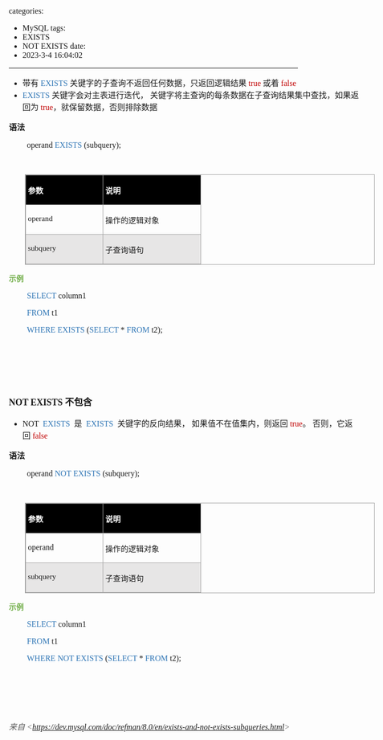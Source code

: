 categories:
- MySQL
tags:
- EXISTS
- NOT EXISTS
date:
- 2023-3-4 16:04:02
---

<body lang=zh-CN style='font-family:"Microsoft YaHei UI";font-size:12.0pt'>
<!--StartFragment-->

<div style='direction:ltr;border-width:100%'>

<div style='direction:ltr;margin-top:0in;margin-left:0in;width:7.2652in'>

<div style='direction:ltr;margin-top:0in;margin-left:0in;width:7.2652in'>

<ul type=disc style='direction:ltr;unicode-bidi:embed;margin-top:0in;
 margin-bottom:0in'>
 <li style='margin-top:0;margin-bottom:0;vertical-align:middle'><span
     style='font-family:"Microsoft YaHei UI";font-size:12.0pt' lang=zh-CN>带有</span><span
     style='font-family:"Comic Sans MS";font-size:12.0pt' lang=en-US> </span><span
     style='font-family:"Comic Sans MS";font-size:12.0pt;color:#2E75B5'
     lang=zh-CN>EXISTS</span><span style='font-family:"Comic Sans MS";
     font-size:12.0pt' lang=en-US> </span><span style='font-family:"Microsoft YaHei UI";
     font-size:12.0pt' lang=zh-CN>关键字的子查询不返回任何数据，只返回逻辑结果</span><span
     style='font-family:"Comic Sans MS";font-size:12.0pt' lang=en-US> </span><span
     style='font-family:"Comic Sans MS";font-size:12.0pt;color:#C00000'
     lang=en-US>true </span><span style='font-family:"Microsoft YaHei UI";
     font-size:12.0pt' lang=zh-CN>或着</span><span style='font-family:"Comic Sans MS";
     font-size:12.0pt' lang=en-US> </span><span style='font-family:"Comic Sans MS";
     font-size:12.0pt;color:#C00000' lang=en-US>false</span></li>
 <li style='margin-top:0;margin-bottom:0;vertical-align:middle'><span
     style='font-family:"Comic Sans MS";font-size:12.0pt;color:#2E75B5'
     lang=en-US>EXISTS </span><span style='font-family:"Microsoft YaHei UI";
     font-size:12.0pt' lang=zh-CN>关键字会对主表进行迭代，</span><span style='font-family:
     "Comic Sans MS";font-size:12.0pt' lang=en-US> </span><span
     style='font-family:"Microsoft YaHei UI";font-size:12.0pt' lang=zh-CN>关键字将主查询的每条数据在子查询结果集中查找，如果返回为</span><span
     style='font-family:"Comic Sans MS";font-size:12.0pt' lang=en-US> </span><span
     style='font-family:"Comic Sans MS";font-size:12.0pt;color:#C00000'
     lang=en-US>true</span><span style='font-family:"Microsoft YaHei UI";
     font-size:12.0pt' lang=zh-CN>，就保留数据，否则排除数据</span></li>
</ul>

<p style='font-family:"Microsoft YaHei UI";font-size:12.0pt'><span
style='font-weight:bold'>语法</span></p>

<p style='margin-left:.375in;font-family:"Comic Sans MS";font-size:
12.0pt'><span lang=zh-CN>operand </span><span style='color:#2E75B5' lang=en-US>EXISTS</span><span
lang=zh-CN> (subquery)</span><span lang=en-US>;</span></p>

<p style='margin-left:.375in;font-family:"Comic Sans MS";font-size:
11.0pt'>&nbsp;</p>

<div style='direction:ltr'>

<table border=1 cellpadding=0 cellspacing=0 valign=top style='direction:ltr;
 border-collapse:collapse;border-style:solid;border-color:#A3A3A3;border-width:
 1pt;margin-left:.3333in' title="" summary="">
 <tr>
  <td style='border-style:solid;border-color:#A3A3A3;border-width:1pt;
  background-color:black;vertical-align:top;width:1.5131in;padding:2.0pt 3.0pt 2.0pt 3.0pt'>
  <p style='font-family:"Microsoft YaHei UI";font-size:11.5pt;
  color:white'><span style='font-weight:bold'>参数</span></p>
  </td>
  <td style='border-style:solid;border-color:#A3A3A3;border-width:1pt;
  background-color:black;vertical-align:top;width:1.9361in;padding:2.0pt 3.0pt 2.0pt 3.0pt'>
  <p style='font-family:"Microsoft YaHei UI";font-size:11.5pt;
  color:white'><span style='font-weight:bold'>说明</span></p>
  </td>
 </tr>
 <tr>
  <td style='border-style:solid;border-color:#A3A3A3;border-width:1pt;
  vertical-align:top;width:1.5131in;padding:2.0pt 3.0pt 2.0pt 3.0pt'>
  <p style='font-family:"Comic Sans MS";font-size:11.5pt'>operand</p>
  </td>
  <td style='border-style:solid;border-color:#A3A3A3;border-width:1pt;
  vertical-align:top;width:1.9361in;padding:2.0pt 3.0pt 2.0pt 3.0pt'>
  <p style='font-family:"Microsoft YaHei UI";font-size:11.5pt'>操作的逻辑对象</p>
  </td>
 </tr>
 <tr>
  <td style='border-style:solid;border-color:#A3A3A3;border-width:1pt;
  background-color:#E7E6E6;vertical-align:top;width:1.5131in;padding:2.0pt 3.0pt 2.0pt 3.0pt'>
  <p style='font-family:"Comic Sans MS";font-size:11.5pt'>subquery</p>
  </td>
  <td style='border-style:solid;border-color:#A3A3A3;border-width:1pt;
  background-color:#E7E6E6;vertical-align:top;width:1.9361in;padding:2.0pt 3.0pt 2.0pt 3.0pt'>
  <p style='font-family:"Microsoft YaHei UI";font-size:11.5pt'>子查询语句</p>
  </td>
 </tr>
</table>

</div>

<p style='font-family:"Microsoft YaHei UI";font-size:11.0pt;
color:#70AD47'><span style='font-weight:bold'>示例</span></p>

<p style='margin-left:.375in;font-family:"Comic Sans MS";font-size:
12.0pt'><span style='color:#2E75B5'>SELECT</span> column1 </p>

<p style='margin-left:.375in;font-family:"Comic Sans MS";font-size:
12.0pt'><span style='color:#2E75B5'>FROM</span> t1 </p>

<p style='margin-left:.375in;font-family:"Comic Sans MS";font-size:
12.0pt'><span style='color:#2E75B5'>WHERE EXISTS</span> (<span
style='color:#2E75B5'>SELECT</span> * <span style='color:#2E75B5'>FROM</span>
t2);</p>

<p style='font-family:"Comic Sans MS";font-size:12.0pt' lang=en-US>&nbsp;</p>

<p style='font-family:"Comic Sans MS";font-size:12.0pt'>&nbsp;</p>

<p style='font-family:"Comic Sans MS";font-size:12.0pt'>&nbsp;</p>

<p style='font-size:13.5pt'><span style='font-weight:bold;
font-family:"Comic Sans MS"' lang=en-US>NOT EXISTS </span><span
style='font-weight:bold;font-family:"Microsoft YaHei UI"' lang=zh-CN>不包含</span></p>

<ul type=disc style='direction:ltr;unicode-bidi:embed;margin-top:0in;
 margin-bottom:0in'>
 <li style='margin-top:0;margin-bottom:0;vertical-align:middle'><span
     style='font-family:"Comic Sans MS";font-size:12.0pt' lang=en-US>NOT </span><span
     style='font-family:"Comic Sans MS";font-size:12.0pt' lang=zh-CN><span
     style='mso-spacerun:yes'> </span></span><span style='font-family:"Comic Sans MS";
     font-size:12.0pt;color:#2E75B5' lang=en-US>EXISTS</span><span
     style='font-family:"Comic Sans MS";font-size:12.0pt' lang=zh-CN> </span><span
     style='font-family:"Comic Sans MS";font-size:12.0pt' lang=en-US><span
     style='mso-spacerun:yes'> </span></span><span style='font-family:"Microsoft YaHei UI";
     font-size:12.0pt' lang=zh-CN>是</span><span style='font-family:"Comic Sans MS";
     font-size:12.0pt' lang=en-US> </span><span style='font-family:"Comic Sans MS";
     font-size:12.0pt' lang=zh-CN><span style='mso-spacerun:yes'> </span></span><span
     style='font-family:"Comic Sans MS";font-size:12.0pt;color:#2E75B5'
     lang=en-US>EXISTS</span><span style='font-family:"Comic Sans MS";
     font-size:12.0pt' lang=zh-CN> </span><span style='font-family:"Comic Sans MS";
     font-size:12.0pt' lang=en-US><span style='mso-spacerun:yes'> </span></span><span
     style='font-family:"Microsoft YaHei UI";font-size:12.0pt' lang=zh-CN>关键字的反向结果，
     如果值不在值集内，则返回</span><span style='font-family:"Comic Sans MS";font-size:
     12.0pt' lang=en-US> </span><span style='font-family:"Comic Sans MS";
     font-size:12.0pt;color:#C00000' lang=zh-CN>true</span><span
     style='font-family:"Microsoft YaHei UI";font-size:12.0pt' lang=zh-CN>。
     否则，它返回</span><span style='font-family:"Comic Sans MS";font-size:12.0pt'
     lang=en-US> </span><span style='font-family:"Comic Sans MS";font-size:
     12.0pt;color:#C00000' lang=zh-CN>false</span></li>
</ul>

<p style='font-family:"Microsoft YaHei UI";font-size:12.0pt'><span
style='font-weight:bold'>语法</span></p>

<p style='margin-left:.375in;font-family:"Comic Sans MS";font-size:
12.0pt'><span lang=zh-CN>operand </span><span style='color:#2E75B5' lang=en-US>NOT</span><span
lang=zh-CN> </span><span style='color:#2E75B5' lang=en-US>EXISTS</span><span
lang=zh-CN> (subquery)</span><span lang=en-US>;</span></p>

<p style='margin-left:.375in;font-family:"Comic Sans MS";font-size:
11.0pt'>&nbsp;</p>

<div style='direction:ltr'>

<table border=1 cellpadding=0 cellspacing=0 valign=top style='direction:ltr;
 border-collapse:collapse;border-style:solid;border-color:#A3A3A3;border-width:
 1pt;margin-left:.3333in' title="" summary="">
 <tr>
  <td style='border-style:solid;border-color:#A3A3A3;border-width:1pt;
  background-color:black;vertical-align:top;width:1.5131in;padding:2.0pt 3.0pt 2.0pt 3.0pt'>
  <p style='font-family:"Microsoft YaHei UI";font-size:11.5pt;
  color:white'><span style='font-weight:bold'>参数</span></p>
  </td>
  <td style='border-style:solid;border-color:#A3A3A3;border-width:1pt;
  background-color:black;vertical-align:top;width:1.9361in;padding:2.0pt 3.0pt 2.0pt 3.0pt'>
  <p style='font-family:"Microsoft YaHei UI";font-size:11.5pt;
  color:white'><span style='font-weight:bold'>说明</span></p>
  </td>
 </tr>
 <tr>
  <td style='border-style:solid;border-color:#A3A3A3;border-width:1pt;
  vertical-align:top;width:1.5131in;padding:2.0pt 3.0pt 2.0pt 3.0pt'>
  <p style='font-family:"Comic Sans MS";font-size:12.0pt'>operand</p>
  </td>
  <td style='border-style:solid;border-color:#A3A3A3;border-width:1pt;
  vertical-align:top;width:1.9361in;padding:2.0pt 3.0pt 2.0pt 3.0pt'>
  <p style='font-family:"Microsoft YaHei UI";font-size:11.5pt'>操作的逻辑对象</p>
  </td>
 </tr>
 <tr>
  <td style='border-style:solid;border-color:#A3A3A3;border-width:1pt;
  background-color:#E7E6E6;vertical-align:top;width:1.5131in;padding:2.0pt 3.0pt 2.0pt 3.0pt'>
  <p style='font-family:"Comic Sans MS";font-size:11.5pt'>subquery</p>
  </td>
  <td style='border-style:solid;border-color:#A3A3A3;border-width:1pt;
  background-color:#E7E6E6;vertical-align:top;width:1.9361in;padding:2.0pt 3.0pt 2.0pt 3.0pt'>
  <p style='font-family:"Microsoft YaHei UI";font-size:11.5pt'>子查询语句</p>
  </td>
 </tr>
</table>

</div>

<p style='font-family:"Microsoft YaHei UI";font-size:11.0pt;
color:#70AD47'><span style='font-weight:bold'>示例</span></p>

<p style='margin-left:.375in;font-family:"Comic Sans MS";font-size:
12.0pt'><span style='color:#2E75B5'>SELECT</span> column1 </p>

<p style='margin-left:.375in;font-family:"Comic Sans MS";font-size:
12.0pt'><span style='color:#2E75B5'>FROM</span> t1 </p>

<p style='margin-left:.375in;font-family:"Comic Sans MS";font-size:
12.0pt'><span style='color:#2E75B5' lang=zh-CN>WHERE</span><span
style='color:#2E75B5' lang=en-US> NOT</span><span style='color:#2E75B5'
lang=zh-CN> EXISTS</span><span lang=zh-CN> (</span><span style='color:#2E75B5'
lang=zh-CN>SELECT</span><span lang=zh-CN> * </span><span style='color:#2E75B5'
lang=zh-CN>FROM</span><span lang=zh-CN> t2);</span></p>

<p style='margin-left:.375in;font-family:"Comic Sans MS";font-size:
12.0pt'>&nbsp;</p>

<p style='font-family:"Comic Sans MS";font-size:11.0pt'>&nbsp;</p>

<p style='font-family:"Comic Sans MS";font-size:11.0pt'>&nbsp;</p>

<p><cite style='font-size:12.0pt;color:#595959'><span
style='font-family:"Microsoft YaHei UI"'>来自</span><span style='font-family:
"Comic Sans MS"'> &lt;</span><a
href="https://dev.mysql.com/doc/refman/8.0/en/exists-and-not-exists-subqueries.html"><span
style='font-family:"Comic Sans MS"'>https://dev.mysql.com/doc/refman/8.0/en/exists-and-not-exists-subqueries.html</span></a><span
style='font-family:"Comic Sans MS"'>&gt; </span></cite></p>

</div>

</div>

</div>

<!--EndFragment-->
</body>